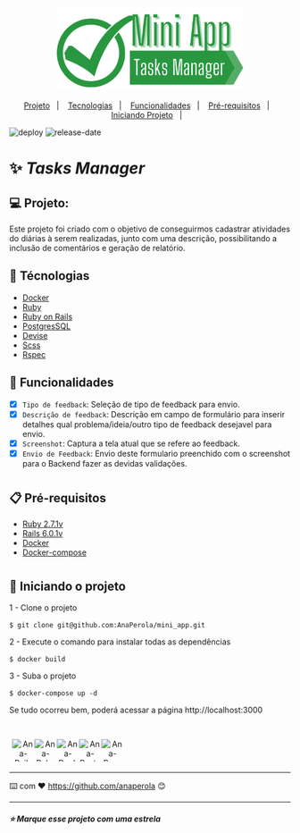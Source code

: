 <div align="center">
  <img height="150em" src="./app/assets/images/logo-miniapp.png" />
</div>

<p align="center">
  <a href="#-projeto">Projeto</a>&nbsp;&nbsp;&nbsp;|&nbsp;&nbsp;&nbsp;
  <a href="#-técnologias">Tecnologias</a>&nbsp;&nbsp;&nbsp;|&nbsp;&nbsp;&nbsp;
  <a href="#-funcionalidades">Funcionalidades</a>&nbsp;&nbsp;&nbsp;|&nbsp;&nbsp;&nbsp;
  <a href="#-pré-requisitos">Pré-requisitos</a>&nbsp;&nbsp;&nbsp;|&nbsp;&nbsp;&nbsp;
  <a href="#-iniciando-o-projeto">Iniciando Projeto</a>&nbsp;&nbsp;&nbsp;|&nbsp;&nbsp;&nbsp;

</p>

  ![deploy](https://img.shields.io/static/v1?label=state&message=active&color=green)
  ![release-date](https://img.shields.io/static/v1?label=release-date&message=May-2022&color=orange)
 

# ✨ *Tasks Manager*

## 💻 Projeto:

Este projeto foi criado com o objetivo de conseguirmos cadastrar atividades do diárias à serem realizadas, junto com uma descrição, possibilitando a inclusão de comentários e geração de relatório.

## 🚀 Técnologias

- [Docker](https://www.docker.com/)
- [Ruby](https://www.ruby-lang.org/pt/)
- [Ruby on Rails](https://rubyonrails.org/)
- [PostgresSQL](https://www.postgresql.org/)
- [Devise](https://github.com/heartcombo/devise)
- [Scss](https://sass-lang.com/)
- [Rspec](https://rspec.info/)

## 🔨 Funcionalidades

- [X] `Tipo de feedback`: Seleção de tipo de feedback para envio.
- [X] `Descrição de feedback`: Descrição em campo de formulário para inserir detalhes qual problema/ideia/outro tipo de feedback desejavel para envio.
- [X] `Screenshot`: Captura a tela atual que se refere ao feedback.
- [X] `Envio de Feedback`: Envio deste formulario preenchido com o screenshot para o Backend fazer as devidas validações.

#

## 📋 Pré-requisitos

- [Ruby 2.7.1v](https://www.ruby-lang.org/pt/)
- [Rails 6.0.1v](https://rubyonrails.org/)
- [Docker](https://www.docker.com/)
- [Docker-compose](https://docs.docker.com/compose/)

# 
## 🔧 Iniciando o projeto

1 - Clone o projeto
```console
$ git clone git@github.com:AnaPerola/mini_app.git
```
2 - Execute o comando para instalar todas as dependências
```console
$ docker build
```
3 - Suba o projeto 
```console
$ docker-compose up -d
```
Se tudo ocorreu bem, poderá acessar a página http://localhost:3000

#

<div align="center" style="display:flex; padding:5px; ">
  <img
    alt="Ana-Rails" 
    style="height:40px; width:40px;"
    src="https://cdn.jsdelivr.net/gh/devicons/devicon/icons/rails/rails-plain.svg"
  >
  <img
    alt="Ana-Ruby"
    style="height:40px; width:40px;"
    src="https://cdn.jsdelivr.net/gh/devicons/devicon/icons/ruby/ruby-original.svg"
  />
  <img
    alt="Ana-Docker"
    style="height:40px; width:40px;"
    src="https://cdn.jsdelivr.net/gh/devicons/devicon/icons/docker/docker-original.svg" 
  />
  <img
    alt="Ana-PostgresSQL"
    style="height:40px; width:40px;"
    src="https://cdn.jsdelivr.net/gh/devicons/devicon/icons/postgresql/postgresql-original.svg" 
  />
  <img
    alt="Ana-Rspec"
    style="height:40px; width:40px;"
    src="https://cdn.jsdelivr.net/gh/devicons/devicon/icons/rspec/rspec-original.svg" 
  />
</div>          

---
⌨️ com ❤️ https://github.com/anaperola 😊

---
##### ⭐ Marque esse projeto com uma estrela